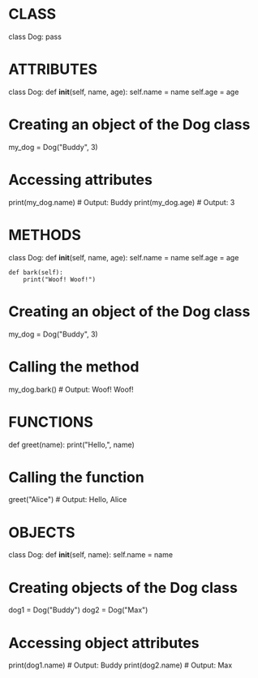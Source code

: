 # CLASS 
class Dog:
    pass

# ATTRIBUTES
class Dog:
    def __init__(self, name, age):
        self.name = name
        self.age = age

# Creating an object of the Dog class
my_dog = Dog("Buddy", 3)

# Accessing attributes
print(my_dog.name)  # Output: Buddy
print(my_dog.age)   # Output: 3

# METHODS
class Dog:
    def __init__(self, name, age):
        self.name = name
        self.age = age

    def bark(self):
        print("Woof! Woof!")

# Creating an object of the Dog class
my_dog = Dog("Buddy", 3)

# Calling the method
my_dog.bark()  # Output: Woof! Woof!

# FUNCTIONS
def greet(name):
    print("Hello,", name)

# Calling the function
greet("Alice")  # Output: Hello, Alice

# OBJECTS
class Dog:
    def __init__(self, name):
        self.name = name

# Creating objects of the Dog class
dog1 = Dog("Buddy")
dog2 = Dog("Max")

# Accessing object attributes
print(dog1.name)  # Output: Buddy
print(dog2.name)  # Output: Max
